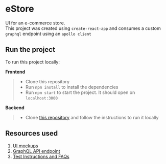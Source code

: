 # eStore

UI for an e-commerce store.   
This project was created using `create-react-app` and consumes a custom `graphql` endpoint using an `apollo client`

## Run the project

To run this project locally:

**Frontend**
> - Clone this repository
> - Run `npm install` to install the dependencies
> - Run `npm start` to start the project. It should open on `localhost:3000`

**Backend**
> - Clone [this repository](https://github.com/scandiweb/junior-react-endpoint) and follow the instructions to run it locally
> 

## Resources used

1. [UI mockups](<https://www.figma.com/file/MSyCAqVy1UgNap0pvqH6H3/Junior-Frontend-Test-Designs-(Public)?node-id=0%3A1>)
2. [GraphQL API endpoint](https://github.com/scandiweb/junior-react-endpoint)
3. [Test Instructions and FAQs](https://www.notion.so/Entry-React-developer-TEST-39f601f8aa3f48ac88c4a8fefda304c1)
